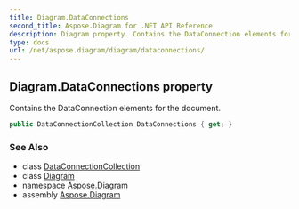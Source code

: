 ```yaml
---
title: Diagram.DataConnections
second_title: Aspose.Diagram for .NET API Reference
description: Diagram property. Contains the DataConnection elements for the document
type: docs
url: /net/aspose.diagram/diagram/dataconnections/
---
```

## Diagram.DataConnections property

Contains the DataConnection elements for the document.

```csharp
public DataConnectionCollection DataConnections { get; }
```

### See Also

* class [DataConnectionCollection](../../dataconnectioncollection/)
* class [Diagram](../)
* namespace [Aspose.Diagram](../../diagram/)
* assembly [Aspose.Diagram](../../../)



